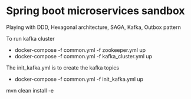 # Spring boot microservices sandbox
Playing with DDD, Hexagonal architecture, SAGA, Kafka, Outbox pattern 

To run kafka cluster
- docker-compose -f common.yml -f zookeeper.yml up
- docker-compose -f common.yml -f kafka_cluster.yml up

The init_kafka.yml is to create the kafka topics

- docker-compose -f common.yml -f init_kafka.yml up


mvn clean install -e 